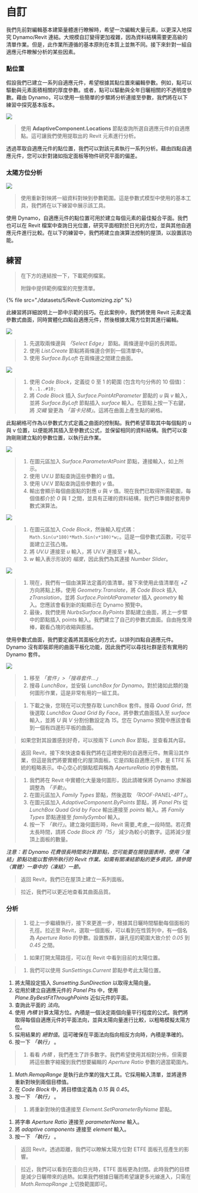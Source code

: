 # 自訂

我們先前對編輯基本建築量體進行瞭解時，希望一次編輯大量元素，以更深入地探究 Dynamo/Revit 連結。大規模自訂變得更加複雜，因為資料結構需要更高級的清單作業。但是，此作業所遵循的基本原則在本質上並無不同。接下來針對一組自適應元件瞭解分析的某些因素。

### 點位置

假設我們已建立一系列自適應元件，希望根據其點位置來編輯參數。例如，點可以驅動與元素面積相關的厚度參數。或者，點可以驅動與全年日曬相關的不透明度參數。藉由 Dynamo，可以使用一些簡單的步驟將分析連接至參數，我們將在以下練習中探究基本版本。

![](./images/5/customizing-pointlocation.jpg)

> 使用 **AdaptiveComponent.Locations** 節點查詢所選自適應元件的自適應點。這可讓我們使用提取出的 Revit 元素進行分析。

透過萃取自適應元件的點位置，我們可以對該元素執行一系列分析。藉由四點自適應元件，您可以針對諸如指定面板等物件研究平面的偏差。

### 太陽方位分析

![](./images/5/customizing-solarorientationanalysis.jpg)

> 使用重新對映將一組資料對映到參數範圍。這是參數式模型中使用的基本工具，我們將在以下練習中展示該工具。

使用 Dynamo，自適應元件的點位置可用於建立每個元素的最佳擬合平面。我們也可以在 Revit 檔案中查詢日光位置，研究平面相對於日光的方位，並與其他自適應元件進行比較。在以下的練習中，我們將建立由演算法控制的屋頂，以設置該功能。

## 練習

> 在下方的連結按一下，下載範例檔案。
>
> 附錄中提供範例檔案的完整清單。

{% file src="./datasets/5/Revit-Customizing.zip" %}

此練習將詳細說明上一節中示範的技巧。在此案例中，我們將使用 Revit 元素定義參數式曲面，同時實體化四點自適應元件，然後根據太陽方位對其進行編輯。

![](./images/5/customizing-exercise01.jpg)

> 1. 先選取兩條邊與 _「Select Edge」_ 節點。兩條邊是中庭的長跨距。
> 2. 使用 _List.Create_ 節點將兩條邊合併到一個清單中。
> 3. 使用 _Surface.ByLoft_ 在兩條邊之間建立曲面。

![](./images/5/customizing-exercise02.jpg)

> 1. 使用 _Code Block_，定義從 0 至 1 的範圍 (包含均勻分佈的 10 個值)：`0..1..#10;`
> 2. 將 _Code Block_ 插入 _Surface.PointAtParameter_ 節點的 *u* 與 _v_ 輸入，並將 _Surface.ByLoft_ 節點插入 _surface_ 輸入。在節點上按一下右鍵，將 _交織_ 變更為 _「笛卡兒積」_。這將在曲面上產生點的網格。

此點網格可作為以參數式方式定義之曲面的控制點。我們希望萃取其中每個點的 u 與 v 位置，以便能將其插入至參數式公式，並保留相同的資料結構。我們可以查詢剛剛建立點的參數位置，以執行此作業。

![](./images/5/customizing-exercise03.jpg)

> 1. 在圖元區加入 _Surface.ParameterAtPoint_ 節點，連接輸入，如上所示。
> 2. 使用 UV.U 節點查詢這些參數的 _u_ 值。
> 3. 使用 UV.V 節點查詢這些參數的 _v_ 值。
> 4. 輸出會顯示每個曲面點的對應 _u_ 與 _v_ 值。現在我們已取得所需範圍，每個值都介於 _0_ 與 _1_ 之間，並具有正確的資料結構，我們已準備好套用參數式演算法。

![](./images/5/customizing-exercise04.jpg)

> 1. 在圖元區加入 _Code Block_，然後輸入程式碼：`Math.Sin(u*180)*Math.Sin(v*180)*w;`。這是一個參數式函數，可從平面建立正弦凸塊。
> 2. 將 _UV.U_ 連接至 _u_ 輸入，將 UV.V 連接至 _v_ 輸入。
> 3. _w_ 輸入表示形狀的 _幅度_，因此我們為其連接 _Number Slider_。

![](./images/5/customizing-exercise05.jpg)

> 1. 現在，我們有一個由演算法定義的值清單。接下來使用此值清單在 _+Z_ 方向將點上移。使用 _Geometry.Translate_，將 *Code Block* 插入 _zTranslation_，並將 _Surface.PointAtParameter_ 插入 _geometry_ 輸入。您應該會看到新的點顯示在 Dynamo 預覽中。
> 2. 最後，我們使用 _NurbsSurface.ByPoints_ 節點建立曲面，將上一步驟中的節點插入 points 輸入。我們建立了自己的參數式曲面。自由拖曳滑棒，觀看凸塊的收縮與膨脹。

使用參數式曲面，我們要定義將其面板化的方式，以排列四點自適應元件。Dynamo 沒有即裝即用的曲面平板化功能，因此我們可以尋找社群是否有實用的 Dynamo 套件。

![](./images/5/customizing-exercise06.jpg)

> 1. 移至 _「套件」>「搜尋套件...」_
> 2. 搜尋 _LunchBox_，並安裝 _LunchBox for Dynamo_。對於諸如此類的幾何圖形作業，這是非常有用的一組工具。

> 1. 下載之後，您現在可以完整存取 LunchBox 套件。搜尋 _Quad Grid_，然後選取 _LunchBox Quad Grid By Face_。將參數式曲面插入至 _surface_ 輸入，並將 _U_ 與 _V_ 分割份數設定為 _15_。您在 Dynamo 預覽中應該會看到一個有四邊形平板的曲面。

> 如果您對其設置感到好奇，可以按兩下 _Lunch Box_ 節點，並查看其內容。

> 返回 Revit，接下來快速查看我們將在這裡使用的自適應元件。無需沿其作業，但這是我們將要實體化的屋頂面板。它是四點自適應元件，是 ETFE 系統的粗略表示。中心空心的鎖點框與稱為 _ApertureRatio_ 的參數有關。

> 1. 我們將在 Revit 中實體化大量幾何圖形，因此請確保將 Dynamo 求解器調整為 _「手動」_。
> 2. 在圖元區加入 _Family Types_ 節點，然後選取 _「ROOF-PANEL-4PT」_。
> 3. 在圖元區加入 _AdaptiveComponent.ByPoints_ 節點，將 _Panel Pts_ 從 _LunchBox Quad Grid by Face_ 輸出連接至 _points_ 輸入。將 _Family Types_ 節點連接至 _familySymbol_ 輸入。
> 4. 按一下 _「執行」_。建立幾何圖形時，Revit 需要_考慮_一段時間。若花費太長時間，請將 _Code Block 的「15」_ 減少為較小的數字。這將減少屋頂上面板的數量。

_注意：若 Dynamo 花費很長時間來計算節點，您可能要在開發圖表時，使用「凍結」節點功能以暫停所執行的 Revit 作業。如需有關凍結節點的更多資訊，請參閱〈實體〉一章中的〈凍結〉一節。_

> 返回 Revit，我們已在屋頂上建立一系列面板。

> 拉近，我們可以更近地查看其曲面品質。

### 分析

> 1. 從上一步繼續執行，接下來更進一步，根據其日曬時間驅動每個面板的孔徑。拉近至 Revit，選取一個面板，可以看到在性質列中，有一個名為 _Aperture Ratio_ 的參數。設置族群，讓孔徑的範圍大致介於 _0.05_ 到 _0.45_ 之間。

> 1. 如果打開太陽路徑，可以在 Revit 中看到目前的太陽位置。

> 1. 我們可以使用 _SunSettings.Current_ 節點參考此太陽位置。

1. 將太陽設定插入 _Sunsetting.SunDirection_ 以取得太陽向量。
2. 從用於建立自適應元件的 _Panel Pts_ 中，使用 _Plane.ByBestFitThroughPoints_ 近似元件的平面。
3. 查詢此平面的 _法向_。
4. 使用 _內積_ 計算太陽方位。內積是一個決定兩個向量平行程度的公式。我們將取得每個自適應元件的平面法向，並與太陽向量進行比較，以粗略模擬太陽方位。
5. 採用結果的 _絕對值_。這可確保在平面法向指向相反方向時，內積是準確的。
6. 按一下 _「執行」_ 。

> 1. 看看 _內積_ ，我們產生了許多數字。我們希望使用其相對分佈，但需要將這些數字縮攏到我們想要編輯的 _Aperture Ratio_ 參數的適當範圍內。

1. _Math.RemapRange_ 是執行此作業的強大工具。它採用輸入清單，並將邊界重新對映到兩個目標值。
2. 在 _Code Block_ 中，將目標值定義為 _0.15_ 與 _0.45_。
3. 按一下 _「執行」_ 。

> 1. 將重新對映的值連接至 _Element.SetParameterByName_ 節點。

1. 將字串 _Aperture Ratio_ 連接至 _parameterName_ 輸入。
2. 將 _adaptive components_ 連接至 _element_ 輸入。
3. 按一下 _「執行」_ 。

> 返回 Revit，透過距離，我們可以瞭解太陽方位對 ETFE 面板孔徑產生的影響。

> 拉近，我們可以看到在面向日光時，ETFE 面板更為封閉。此時我們的目標是減少日曬帶來的過熱。如果我們根據日曬而希望讓更多光線進入，只需在 _Math.RemapRange_ 上切換範圍即可。

